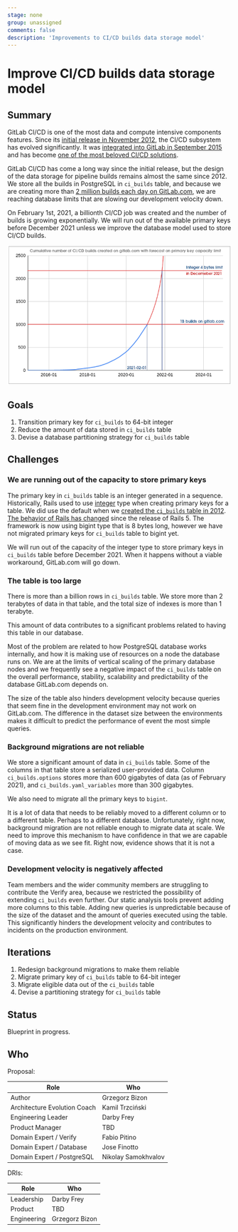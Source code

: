 ```yaml
---
stage: none
group: unassigned
comments: false
description: 'Improvements to CI/CD builds data storage model'
---
```


# Improve CI/CD builds data storage model

## Summary

GitLab CI/CD is one of the most data and compute intensive components features.
Since its [initial release in November 2012](https://about.gitlab.com/blog/2012/11/13/continuous-integration-server-from-gitlab/),
the CI/CD subsystem has evolved significantly. It was [integrated into GitLab in September 2015](https://about.gitlab.com/releases/2015/09/22/gitlab-8-0-released/)
and has become [one of the most beloved CI/CD solutions](https://about.gitlab.com/blog/2017/09/27/gitlab-leader-continuous-integration-forrester-wave/).

GitLab CI/CD has come a long way since the initial release, but the design of
the data storage for pipeline builds remains almost the same since 2012. We
store all the builds in PostgreSQL in `ci_builds` table, and because we are
creating more than [2 million builds each day on GitLab.com](https://docs.google.com/spreadsheets/d/17ZdTWQMnTHWbyERlvj1GA7qhw_uIfCoI5Zfrrsh95zU),
we are reaching database limits that are slowing our development velocity down.

On February 1st, 2021, a billionth CI/CD job was created and the number of
builds is growing exponentially. We will run out of the available primary keys
before December 2021 unless we improve the database model used to store CI/CD
builds.

![ci_builds cumulative with forecast](ci_builds_cumulative_forecast.png)

## Goals

1. Transition primary key for `ci_builds` to 64-bit integer
1. Reduce the amount of data stored in `ci_builds` table
1. Devise a database partitioning strategy for `ci_builds` table

## Challenges

### We are running out of the capacity to store primary keys

The primary key in `ci_builds` table is an integer generated in a sequence.
Historically, Rails used to use [integer](https://www.postgresql.org/docs/9.1/datatype-numeric.html)
type when creating primary keys for a table. We did use the default when we
[created the `ci_builds` table in 2012](https://gitlab.com/gitlab-org/gitlab/-/blob/046b28312704f3131e72dcd2dbdacc5264d4aa62/db/ci/migrate/20121004165038_create_builds.rb).
[The behavior of Rails has changed](https://github.com/rails/rails/pull/26266)
since the release of Rails 5. The framework is now using bigint type that is 8
bytes long, however we have not migrated primary keys for `ci_builds` table to
bigint yet.

We will run out of the capacity of the integer type to store primary keys in
`ci_builds` table before December 2021. When it happens without a viable
workaround, GitLab.com will go down.

### The table is too large

There is more than a billion rows in `ci_builds` table. We store more than 2
terabytes of data in that table, and the total size of indexes is more than 1
terabyte.

This amount of data contributes to a significant problems related to having
this table in our database.

Most of the problem are related to how PostgreSQL database works internally,
and how it is making use of resources on a node the database runs on. We are at
the limits of vertical scaling of the primary database nodes and we frequently
see a negative impact of the `ci_builds` table on the overall performance,
stability, scalability and predictability of the database GitLab.com depends
on.

The size of the table also hinders development velocity because queries that
seem fine in the development environment may not work on GitLab.com. The
difference in the dataset size between the environments makes it difficult to
predict the performance of event the most simple queries.

### Background migrations are not reliable

We store a significant amount of data in `ci_builds` table. Some of the columns
in that table store a serialized user-provided data. Column `ci_builds.options`
stores more than 600 gigabytes of data (as of February 2021), and
`ci_builds.yaml_variables` more than 300 gigabytes.

We also need to migrate all the primary keys to `bigint`.

It is a lot of data that needs to be reliably moved to a different column or to
a different table. Perhaps to a different database. Unfortunately, right now,
background migration are not reliable enough to migrate data at scale. We need
to improve this mechanism to have confidence in that we are capable of moving
data as we see fit. Right now, evidence shows that it is not a case.

### Development velocity is negatively affected

Team members and the wider community members are struggling to contribute the
Verify area, because we restricted the possibility of extending `ci_builds`
even further. Our static analysis tools prevent adding more columns to this
table. Adding new queries is unpredictable because of the size of the dataset
and the amount of queries executed using the table. This significantly hinders
the development velocity and contributes to incidents on the production
environment.

## Iterations

1. Redesign background migrations to make them reliable
1. Migrate primary key of `ci_builds` table to 64-bit integer
1. Migrate eligible data out of the `ci_builds` table
1. Devise a partitioning strategy for `ci_builds` table

## Status

Blueprint in progress.

## Who

Proposal:

<!-- vale gitlab.Spelling = NO -->

| Role                         | Who
|------------------------------|-------------------------|
| Author                       | Grzegorz Bizon          |
| Architecture Evolution Coach | Kamil Trzciński         |
| Engineering Leader           | Darby Frey              |
| Product Manager              | TBD                     |
| Domain Expert / Verify       | Fabio Pitino            |
| Domain Expert / Database     | Jose Finotto            |
| Domain Expert / PostgreSQL   | Nikolay Samokhvalov     |

DRIs:

| Role                         | Who
|------------------------------|------------------------|
| Leadership                   | Darby Frey             |
| Product                      | TBD                    |
| Engineering                  | Grzegorz Bizon         |

<!-- vale gitlab.Spelling = YES -->
